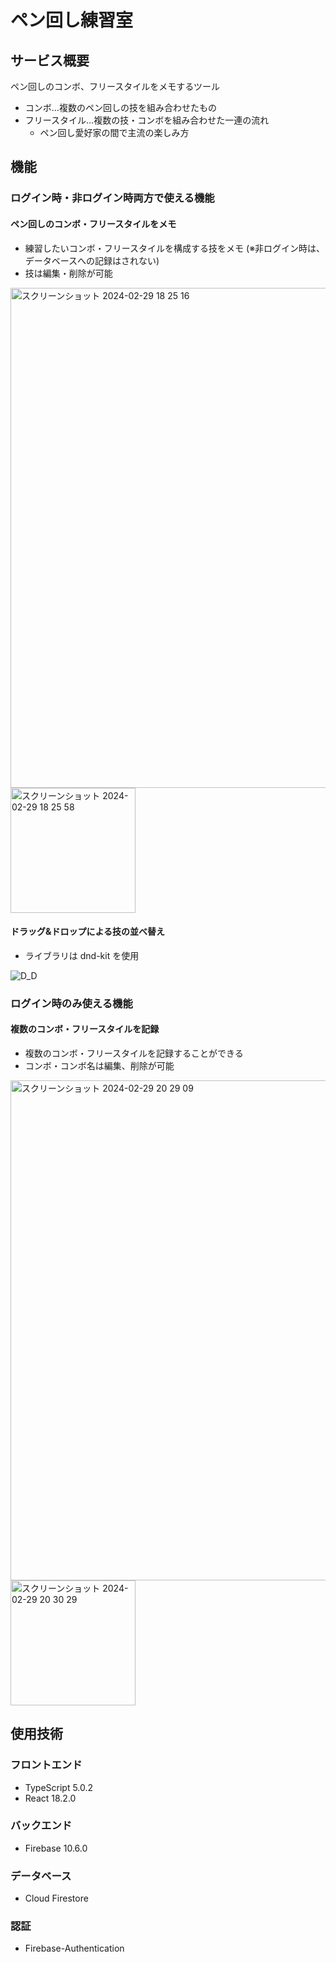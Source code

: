 # ペン回し練習室

## サービス概要

ペン回しのコンボ、フリースタイルをメモするツール

- コンボ…複数のペン回しの技を組み合わせたもの
- フリースタイル…複数の技・コンボを組み合わせた一連の流れ
  - ペン回し愛好家の間で主流の楽しみ方

## 機能

### ログイン時・非ログイン時両方で使える機能

#### ペン回しのコンボ・フリースタイルをメモ

- 練習したいコンボ・フリースタイルを構成する技をメモ
  (※非ログイン時は、データベースへの記録はされない)
- 技は編集・削除が可能

<img width="800" alt="スクリーンショット 2024-02-29 18 25 16" src="https://github.com/veve253/penspinning-order-app/assets/135543052/a533816d-58ce-47bf-8d93-8ea9fcb3b614">
<img width="200" alt="スクリーンショット 2024-02-29 18 25 58" src="https://github.com/veve253/penspinning-order-app/assets/135543052/b189af7a-6b83-4156-a072-483c56fe704a">

#### ドラッグ&ドロップによる技の並べ替え

- ライブラリは dnd-kit を使用

![D_D](https://github.com/veve253/penspinning-order-app/assets/135543052/79fe9f95-3b5a-43cc-b730-ca16b16d661b)

### ログイン時のみ使える機能

#### 複数のコンボ・フリースタイルを記録

- 複数のコンボ・フリースタイルを記録することができる
- コンボ・コンボ名は編集、削除が可能

<img width="800" alt="スクリーンショット 2024-02-29 20 29 09" src="https://github.com/veve253/penspinning-order-app/assets/135543052/f50f3959-e723-430a-aa0d-68c038c6eaec">
<img width="200" alt="スクリーンショット 2024-02-29 20 30 29" src="https://github.com/veve253/penspinning-order-app/assets/135543052/75d7cd45-a306-462c-bd0d-0e53ea147e4e">

## 使用技術

### フロントエンド

- TypeScript 5.0.2
- React 18.2.0

### バックエンド

- Firebase 10.6.0

### データベース

- Cloud Firestore

### 認証

- Firebase-Authentication
